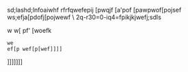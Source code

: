 sd;lashd;lnfoaiwhf rfrfqwefepij [pwqjf
[a'pof   [pawpwof[pojsef  ws;efja[pdofj[pojwewf \   2q-r30=0-iq4=fpikjkjwefj;sdls

w
w[
    pf' [woefk
    
    we
    ef[p wef[p[wef]]]]
]]]]]]]

